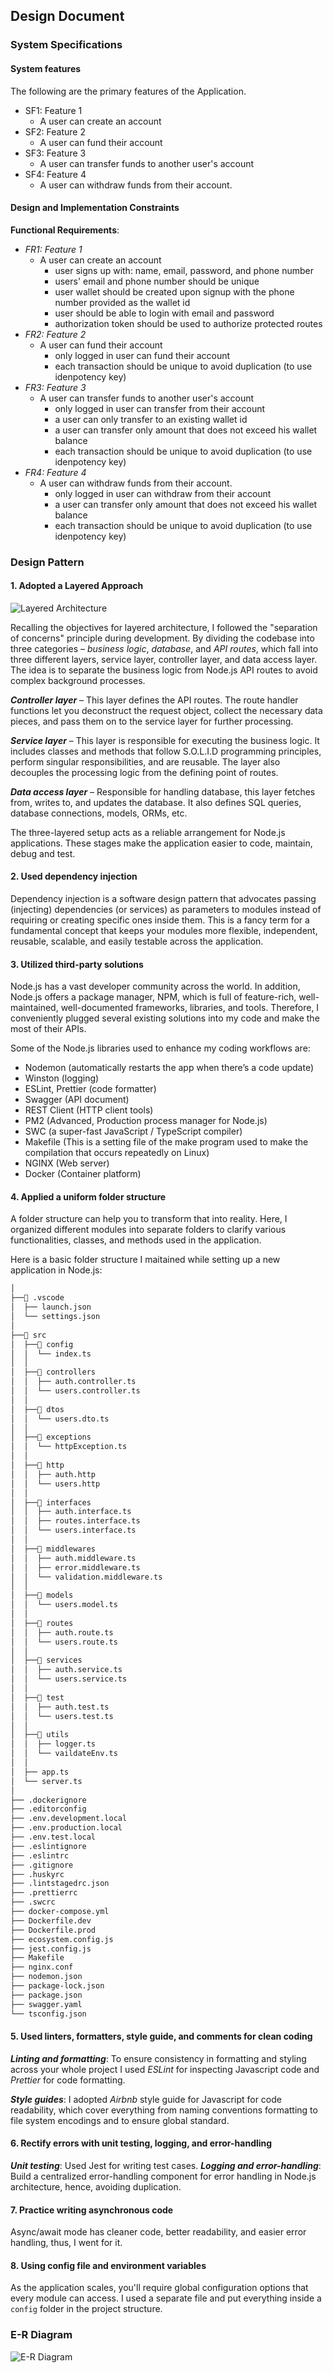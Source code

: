 ## Design Document

### System Specifications
#### System features
The following are the primary features of the Application.
- SF1: Feature 1
    - A user can create an account
- SF2: Feature 2
    - A user can fund their account
- SF3: Feature 3
    - A user can transfer funds to another user's account
- SF4: Feature 4
    - A user can withdraw funds from their account.

#### Design and Implementation Constraints

**Functional Requirements**:
- *FR1: Feature 1*
    - A user can create an account
        - user signs up with: name, email, password, and phone number
        - users' email and phone number should be unique
        - user wallet should be created upon signup with the phone number provided as the wallet id
        - user should be able to login with email and password
        - authorization token should be used to authorize protected routes
- *FR2: Feature 2*
    - A user can fund their account
        - only logged in user can fund their account
        - each transaction should be unique to avoid duplication (to use idenpotency key)
- *FR3: Feature 3*
    - A user can transfer funds to another user's account
        - only logged in user can transfer from their account
        - a user can only transfer to an existing wallet id
        - a user can transfer only amount that does not exceed his wallet balance
        - each transaction should be unique to avoid duplication (to use idenpotency key)
- *FR4: Feature 4*
    - A user can withdraw funds from their account.
        - only logged in user can withdraw from their account
        - a user can transfer only amount that does not exceed his wallet balance
        - each transaction should be unique to avoid duplication (to use idenpotency key)

### Design Pattern
#### 1. Adopted a Layered Approach
![Layered Architecture](public/images/layered-architecture.png "Layered Architecture")

Recalling the objectives for layered architecture, I followed the "separation of concerns" principle during development. By dividing the codebase into three categories – *business logic*, *database*, and *API routes*, which fall into three different layers, service layer, controller layer, and data access layer. The idea is to separate the business logic from Node.js API routes to avoid complex background processes.

***Controller layer*** – This layer defines the API routes. The route handler functions let you deconstruct the request object, collect the necessary data pieces, and pass them on to the service layer for further processing.

***Service layer*** – This layer is responsible for executing the business logic. It includes classes and methods that follow S.O.L.I.D programming principles, perform singular responsibilities, and are reusable. The layer also decouples the processing logic from the defining point of routes.

***Data access layer*** – Responsible for handling database, this layer fetches from, writes to, and updates the database. It also defines SQL queries, database connections, models, ORMs, etc.

The three-layered setup acts as a reliable arrangement for Node.js applications. These stages make the application easier to code, maintain, debug and test.

#### 2. Used dependency injection
Dependency injection is a software design pattern that advocates passing (injecting) dependencies (or services) as parameters to modules instead of requiring or creating specific ones inside them. This is a fancy term for a fundamental concept that keeps your modules more flexible, independent, reusable, scalable, and easily testable across the application.

#### 3. Utilized third-party solutions
Node.js has a vast developer community across the world. In addition, Node.js offers a package manager, NPM, which is full of feature-rich, well-maintained, well-documented frameworks, libraries, and tools. Therefore, I conveniently plugged several existing solutions into my code and make the most of their APIs.

Some of the Node.js libraries used to enhance my coding workflows are:
- Nodemon (automatically restarts the app when there’s a code update)
- Winston (logging)
- ESLint, Prettier (code formatter)
- Swagger (API document)
- REST Client (HTTP client tools)
- PM2 (Advanced, Production process manager for Node.js)
- SWC (a super-fast JavaScript / TypeScript compiler)
- Makefile (This is a setting file of the make program used to make the compilation that occurs repeatedly on Linux)
- NGINX (Web server)
- Docker (Container platform)

#### 4. Applied a uniform folder structure
A folder structure can help you to transform that into reality. Here, I organized different modules into separate folders to clarify various functionalities, classes, and methods used in the application.

Here is a basic folder structure I maitained while setting up a new application in Node.js:

```sh
│
├──📂 .vscode
│  ├── launch.json
│  └── settings.json
│
├──📂 src
│  ├──📂 config
│  │  └── index.ts
│  │
│  ├──📂 controllers
│  │  ├── auth.controller.ts
│  │  └── users.controller.ts
│  │
│  ├──📂 dtos
│  │  └── users.dto.ts
│  │
│  ├──📂 exceptions
│  │  └── httpException.ts
│  │
│  ├──📂 http
│  │  ├── auth.http
│  │  └── users.http
│  │
│  ├──📂 interfaces
│  │  ├── auth.interface.ts
│  │  ├── routes.interface.ts
│  │  └── users.interface.ts
│  │
│  ├──📂 middlewares
│  │  ├── auth.middleware.ts
│  │  ├── error.middleware.ts
│  │  └── validation.middleware.ts
│  │
│  ├──📂 models
│  │  └── users.model.ts
│  │
│  ├──📂 routes
│  │  ├── auth.route.ts
│  │  └── users.route.ts
│  │
│  ├──📂 services
│  │  ├── auth.service.ts
│  │  └── users.service.ts
│  │
│  ├──📂 test
│  │  ├── auth.test.ts
│  │  └── users.test.ts
│  │
│  ├──📂 utils
│  │  ├── logger.ts
│  │  └── vaildateEnv.ts
│  │
│  ├── app.ts
│  └── server.ts
│
├── .dockerignore
├── .editorconfig
├── .env.development.local
├── .env.production.local
├── .env.test.local
├── .eslintignore
├── .eslintrc
├── .gitignore
├── .huskyrc
├── .lintstagedrc.json
├── .prettierrc
├── .swcrc
├── docker-compose.yml
├── Dockerfile.dev
├── Dockerfile.prod
├── ecosystem.config.js
├── jest.config.js
├── Makefile
├── nginx.conf
├── nodemon.json
├── package-lock.json
├── package.json
├── swagger.yaml
└── tsconfig.json
```

#### 5. Used linters, formatters, style guide, and comments for clean coding
***Linting and formatting***: To ensure consistency in formatting and styling across your whole project I used *ESLint* for inspecting Javascript code and *Prettier* for code formatting.

***Style guides***: I adopted *Airbnb* style guide for Javascript for code readability, which cover everything from naming conventions formatting to file system encodings and to ensure global standard.

#### 6. Rectify errors with unit testing, logging, and error-handling
***Unit testing***: Used Jest for writing test cases.
***Logging and error-handling***: Build a centralized error-handling component for error handling in Node.js architecture, hence, avoiding duplication.

#### 7. Practice writing asynchronous code
Async/await mode has cleaner code, better readability, and easier error handling, thus, I went for it.

#### 8. Using config file and environment variables
As the application scales, you'll require global configuration options that every module can access. I used a separate file and put everything inside a `config` folder in the project structure.

### E-R Diagram
![E-R Diagram](public/images/er-diagram.png "E-R Diagram")